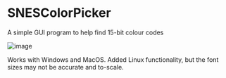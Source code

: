# SNESColorPicker
A simple GUI program to help find 15-bit colour codes

![image](https://github.com/robhoma/SNESColorPicker/assets/65687398/724a7f78-2b20-44dc-b16e-2a36518a0893)

Works with Windows and MacOS. Added Linux functionality, but the font sizes may not be accurate and to-scale.

